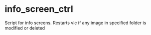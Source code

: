 # info_screen_ctrl
Script for info screens. Restarts vlc if any image in specified folder is modified or deleted
